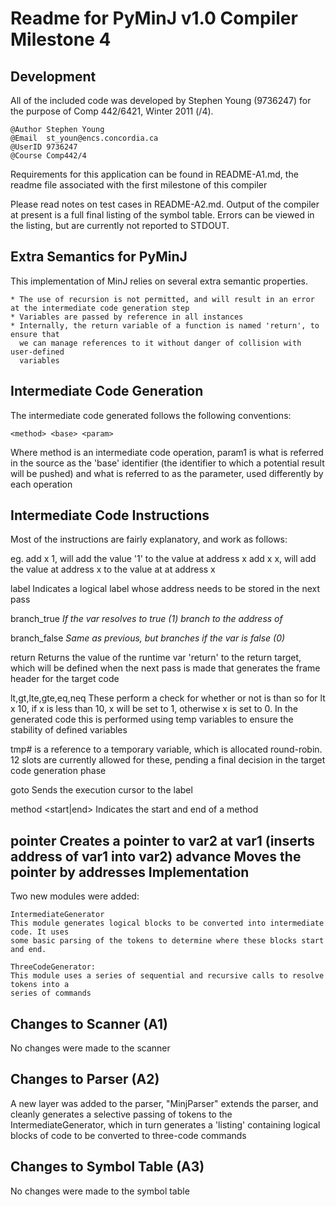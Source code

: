 Readme for PyMinJ v1.0 Compiler Milestone 4
===========================================

Development
-----------
All of the included code was developed by Stephen Young (9736247) for the
purpose of Comp 442/6421, Winter 2011 (/4).

    @Author Stephen Young
    @Email  st_youn@encs.concordia.ca
    @UserID 9736247
    @Course Comp442/4

Requirements for this application can be found in README-A1.md, the readme file
associated with the first milestone of this compiler

Please read notes on test cases in README-A2.md. Output of the compiler at present is a
full final listing of the symbol table. Errors can be viewed in the listing, but are currently
not reported to STDOUT. 

Extra Semantics for PyMinJ
--------------------------

This implementation of MinJ relies on several extra semantic properties. 
	
	* The use of recursion is not permitted, and will result in an error at the intermediate code generation step
	* Variables are passed by reference in all instances
	* Internally, the return variable of a function is named 'return', to ensure that
	  we can manage references to it without danger of collision with user-defined
	  variables
	
Intermediate Code Generation
----------------------------

The intermediate code generated follows the following conventions:

	<method> <base> <param>

Where method is an intermediate code operation, param1 is what is referred in the source as
the 'base' identifier (the identifier to which a potential result will be pushed) and what
is referred to as the parameter, used differently by each operation

Intermediate Code Instructions
------------------------------

Most of the instructions are fairly explanatory, and work as follows:

eg. add x 1, will add the value '1' to the value at address x
	add x x, will add the value at address x to the value at at address x
	
label <labelname> Indicates a logical label whose address needs to be stored in the next pass

branch_true <var> <label> If the var resolves to true (1) branch to the address of <label>

branch_false <var> <label> Same as previous, but branches if the var is false (0)

return Returns the value of the runtime var 'return' to the return target, which will be defined
	   when the next pass is made that generates the frame header for the target code
	   
lt,gt,lte,gte,eq,neq These perform a check for whether or not <base> is <op> than <param>
					 so for lt x 10, if x is less than 10, x will be set to 1, otherwise
					 x is set to 0. In the generated code this is performed using temp
					 variables to ensure the stability of defined variables
					 
tmp# is a reference to a temporary variable, which is allocated round-robin. 12 slots are
	 currently allowed for these, pending a final decision in the target code generation
	 phase
	 
goto <label> Sends the execution cursor to the label

method <name> <start|end> Indicates the start and end of a method

pointer <var1> <var2> Creates a pointer to var2 at var1 (inserts address of var1 into var2)
advance <var1> <amount> Moves the pointer by <amount> addresses
Implementation
--------------

Two new modules were added:

	IntermediateGenerator
	This module generates logical blocks to be converted into intermediate code. It uses
	some basic parsing of the tokens to determine where these blocks start and end.
	
	ThreeCodeGenerator:
	This module uses a series of sequential and recursive calls to resolve tokens into a 
	series of commands

Changes to Scanner (A1)
-----------------------

No changes were made to the scanner

Changes to Parser (A2)
----------------------

A new layer was added to the parser, "MinjParser" extends the parser, and cleanly generates
a selective passing of tokens to the IntermediateGenerator, which in turn generates a 
'listing' containing logical blocks of code to be converted to three-code commands

Changes to Symbol Table (A3)
----------------------------

No changes were made to the symbol table